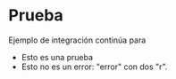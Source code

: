 # Prueba


Ejemplo de integración continúa para

* Esto es una prueba
* Esto no es un error:  "error" con dos "r".
